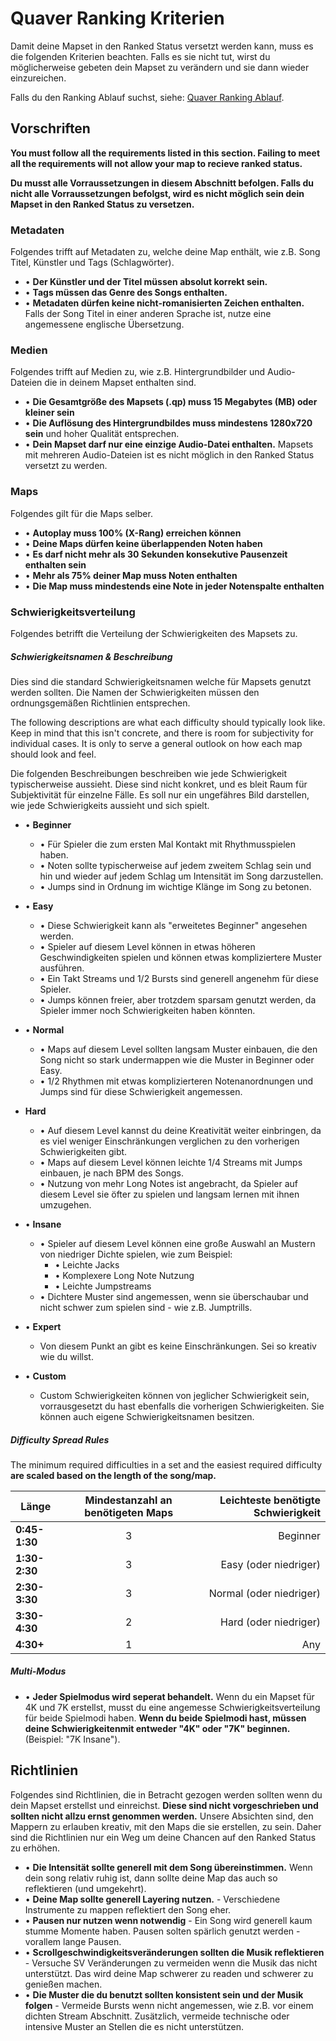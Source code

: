 # Quaver Ranking Kriterien

Damit deine Mapset in den Ranked Status versetzt werden kann, muss es die folgenden Kriterien beachten. Falls es sie nicht tut, wirst du möglicherweise gebeten dein Mapset zu verändern und sie dann wieder einzureichen.

Falls du den Ranking Ablauf suchst, siehe: [Quaver Ranking Ablauf](/Ranking/Process).

## Vorschriften

**You must follow all the requirements listed in this section. Failing to meet all the requirements will not allow your map to recieve ranked status.**

**Du musst alle Vorraussetzungen in diesem Abschnitt befolgen. Falls du nicht alle Vorraussetzungen befolgst, wird es nicht möglich sein dein Mapset in den Ranked Status zu versetzen.**

### Metadaten

Folgendes trifft auf Metadaten zu, welche deine Map enthält, wie z.B. Song Titel, Künstler und Tags (Schlagwörter).

* • **Der Künstler und der Titel müssen absolut korrekt sein.**
* • **Tags müssen das Genre des Songs enthalten.**
* • **Metadaten dürfen keine nicht-romanisierten Zeichen enthalten.** Falls der Song Titel in einer anderen Sprache ist, nutze eine angemessene englische Übersetzung.

### Medien

Folgendes trifft auf Medien zu, wie z.B. Hintergrundbilder und Audio-Dateien die in deinem Mapset enthalten sind.

* • **Die Gesamtgröße des Mapsets (.qp) muss 15 Megabytes (MB) oder kleiner sein**
* • **Die Auflösung des Hintergrundbildes muss mindestens 1280x720 sein** und hoher Qualität entsprechen.
* • **Dein Mapset darf nur eine einzige Audio-Datei enthalten.** Mapsets mit mehreren Audio-Dateien ist es nicht möglich in den Ranked Status versetzt zu werden.

### Maps 

Folgendes gilt für die Maps selber.

* • **Autoplay muss 100% (X-Rang) erreichen können**
* • **Deine Maps dürfen keine überlappenden Noten haben**
* • **Es darf nicht mehr als 30 Sekunden konsekutive Pausenzeit enthalten sein**
* • **Mehr als 75% deiner Map muss Noten enthalten**
* • **Die Map muss mindestends eine Note in jeder Notenspalte enthalten**

### Schwierigkeitsverteilung

Folgendes betrifft die Verteilung der Schwierigkeiten des Mapsets zu.

##### Schwierigkeitsnamen & Beschreibung

Dies sind die standard Schwierigkeitsnamen welche für Mapsets genutzt werden sollten. Die Namen der Schwierigkeiten müssen den ordnungsgemäßen Richtlinien entsprechen.

The following descriptions are what each difficulty should typically look like. Keep in mind that this isn't concrete, and there is room for subjectivity for individual cases. It is only to serve a general outlook on how each map should look and feel.

Die folgenden Beschreibungen beschreiben wie jede Schwierigkeit typischerweise aussieht. Diese sind nicht konkret, und es bleit Raum für Subjektivität für einzelne Fälle. Es soll nur ein ungefähres Bild darstellen, wie jede Schwierigkeits aussieht und sich spielt.

* • **Beginner**
     * • Für Spieler die zum ersten Mal Kontakt mit Rhythmusspielen haben. 
     * • Noten sollte typischerweise auf jedem zweitem Schlag sein und hin und wieder auf jedem Schlag um Intensität im Song darzustellen.
     * • Jumps sind in Ordnung im wichtige Klänge im Song zu betonen.
     
* • **Easy** 
     * • Diese Schwierigkeit kann als "erweitetes Beginner" angesehen werden. 
     * • Spieler auf diesem Level können in etwas höheren Geschwindigkeiten spielen und können etwas kompliziertere Muster ausführen.
     * • Ein Takt Streams und 1/2 Bursts sind generell angenehm für diese Spieler.
     * • Jumps können freier, aber trotzdem sparsam genutzt werden, da Spieler immer noch Schwierigkeiten haben könnten.
     
* • **Normal**
     * • Maps auf diesem Level sollten langsam Muster einbauen, die den Song nicht so stark undermappen wie die Muster in Beginner oder Easy.
     * • 1/2 Rhythmen mit etwas komplizierteren Notenanordnungen und Jumps sind für diese Schwierigkeit angemessen.
     
* **Hard** 
     * • Auf diesem Level kannst du deine Kreativität weiter einbringen, da es viel weniger Einschränkungen verglichen zu den vorherigen Schwierigkeiten gibt.
     * • Maps auf diesem Level können leichte 1/4 Streams mit Jumps einbauen, je nach BPM des Songs.
     * • Nutzung von mehr Long Notes ist angebracht, da Spieler auf diesem Level sie öfter zu spielen und langsam lernen mit ihnen umzugehen.
* • **Insane**
     * • Spieler auf diesem Level können eine große Auswahl an Mustern von niedriger Dichte spielen, wie zum Beispiel:
          * • Leichte Jacks
          * • Komplexere Long Note Nutzung
          * • Leichte Jumpstreams
     * • Dichtere Muster sind angemessen, wenn sie überschaubar und nicht schwer zum spielen sind - wie z.B. Jumptrills.
* • **Expert** 
     * Von diesem Punkt an gibt es keine Einschränkungen. Sei so kreativ wie du willst.
* • **Custom** 
     * Custom Schwierigkeiten können von jeglicher Schwierigkeit sein, vorrausgesetzt du hast ebenfalls die vorherigen Schwierigkeiten. Sie können auch eigene Schwierigkeitsnamen besitzen.

##### Difficulty Spread Rules

The minimum required difficulties in a set and the easiest required difficulty **are scaled based on the length of the song/map.** 

| Länge       | Mindestanzahl an benötigeten Maps         | Leichteste benötigte Schwierigkeit  |
| ------------- |:-------------:| -----:| 
| **0:45-1:30**      | 3 | Beginner |
| **1:30-2:30**      | 3      |   Easy (oder niedriger) |
| **2:30-3:30** | 3      |    Normal (oder niedriger) |
| **3:30-4:30** | 2      |    Hard (oder niedriger) |
| **4:30+** | 1      |    Any |

##### Multi-Modus
* • **Jeder Spielmodus wird seperat behandelt.** Wenn du ein Mapset für 4K und 7K erstellst, musst du eine angemesse Schwierigkeitsverteilung für beide Spielmodi haben. **Wenn du beide Spielmodi hast, müssen deine Schwierigkeitenmit entweder "4K" oder "7K" beginnen.** (Beispiel: "7K Insane").

## Richtlinien

Folgendes sind Richtlinien, die in Betracht gezogen werden sollten wenn du dein Mapset erstellst und einreichst. **Diese sind nicht vorgeschrieben und sollten nicht allzu ernst genommen werden.** Unsere Absichten sind, den Mappern zu erlauben kreativ, mit den Maps die sie erstellen, zu sein. Daher sind die Richtlinien nur ein Weg um deine Chancen auf den Ranked Status zu erhöhen.

* • **Die Intensität sollte generell mit dem Song übereinstimmen.** Wenn dein song relativ ruhig ist, dann sollte deine Map das auch so reflektieren (und umgekehrt).
* • **Deine Map sollte generell Layering nutzen.** - Verschiedene Instrumente zu mappen reflektiert den Song eher.
* • **Pausen nur nutzen wenn notwendig** - Ein Song wird generell kaum stumme Momente haben. Pausen solten spärlich genutzt werden - vorallem lange Pausen.
* • **Scrollgeschwindigkeitsveränderungen sollten die Musik reflektieren** - Versuche SV Veränderungen zu vermeiden wenn die Musik das nicht unterstützt. Das wird deine Map schwerer zu readen und schwerer zu genießen machen.
* • **Die Muster die du benutzt sollten konsistent sein und der Musik folgen** - Vermeide Bursts wenn nicht angemessen, wie z.B. vor einem dichten Stream Abschnitt. Zusätzlich, vermeide technische oder intensive Muster an Stellen die es nicht unterstützen. 
